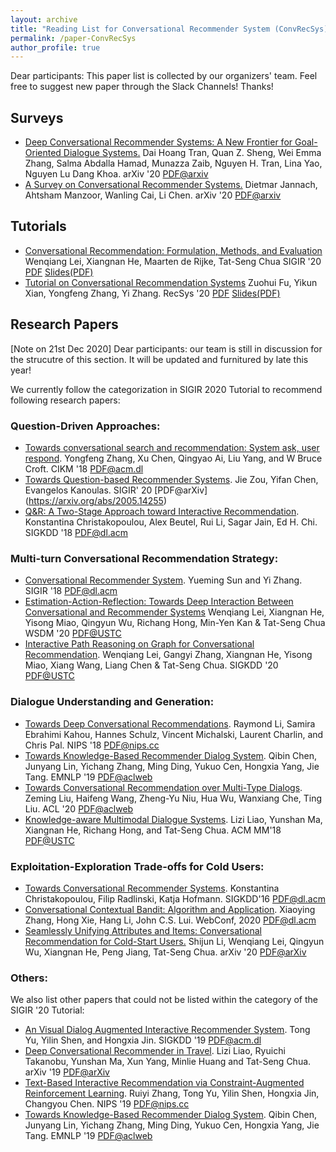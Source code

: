 ```yaml
---
layout: archive
title: "Reading List for Conversational Recommender System (ConvRecSys)"
permalink: /paper-ConvRecSys
author_profile: true
---
```




Dear participants: This paper list is collected by our organizers' team. Feel free to suggest new paper through the Slack Channels! Thanks!



## Surveys

- <u>Deep Conversational Recommender Systems: A New Frontier for Goal-Oriented Dialogue Systems.</u> Dai Hoang Tran, Quan Z. Sheng, Wei Emma Zhang, Salma Abdalla Hamad, Munazza Zaib, Nguyen H. Tran, Lina Yao, Nguyen Lu Dang Khoa.  arXiv '20 [PDF@arxiv](https://arxiv.org/abs/2004.13245)
- <u>A Survey on Conversational Recommender Systems.</u> Dietmar Jannach, Ahtsham Manzoor, Wanling Cai, Li Chen. arXiv '20 [PDF@arxiv](https://arxiv.org/abs/2004.00646)



## Tutorials

- <u>Conversational Recommendation: Formulation, Methods, and Evaluation</u> Wenqiang Lei, Xiangnan He, Maarten de Rijke, Tat-Seng Chua SIGIR '20 [PDF](http://staff.ustc.edu.cn/~hexn/papers/sigir20-tutorial.pdf) [Slides(PDF)](http://staff.ustc.edu.cn/~hexn/slides/sigir20-tutorial-CRS-slides.pdf)
- <u>Tutorial on Conversational Recommendation Systems</u> Zuohui Fu, Yikun Xian, Yongfeng Zhang, Yi Zhang.  RecSys '20 [PDF](http://yongfeng.me/attach/fu-recsys2020.pdf) [Slides(PDF)](https://drive.google.com/file/d/14Fvxi--sX-52ZOZLySityXnTdsfWHWRe/view)



## Research Papers

[Note on 21st Dec 2020] Dear participants: our team is still in discussion for the strucutre of this section. It will be updated and furnitured by late this year!



We currently follow the categorization in SIGIR 2020 Tutorial to recommend following research papers:

### Question-Driven Approaches:

- <u>Towards conversational search and recommendation: System ask, user respond</u>. Yongfeng Zhang, Xu Chen, Qingyao Ai, Liu Yang, and W Bruce Croft. CIKM '18 [PDF@acm.dl](https://dl.acm.org/doi/10.1145/3269206.3271776)
- <u>Towards Question-based Recommender Systems</u>. Jie Zou, Yifan Chen, Evangelos Kanoulas. SIGIR' 20 [PDF@arXiv] (https://arxiv.org/abs/2005.14255)
- <u>Q&R: A Two-Stage Approach toward Interactive Recommendation</u>. Konstantina Christakopoulou, Alex Beutel, Rui Li, Sagar Jain, Ed H. Chi. SIGKDD '18 [PDF@dl.acm](https://dl.acm.org/doi/pdf/10.1145/3219819.3219894?download=true)

### Multi-turn Conversational Recommendation Strategy:

- <u>Conversational Recommender System</u>. Yueming Sun and Yi Zhang. SIGIR '18 [PDF@dl.acm](https://dl.acm.org/doi/10.1145/3209978.3210002)
- <u>Estimation-Action-Reflection: Towards Deep Interaction Between Conversational and Recommender Systems</u> Wenqiang Lei, Xiangnan He, Yisong Miao, Qingyun Wu, Richang Hong, Min-Yen Kan & Tat-Seng Chua WSDM '20 [PDF@USTC](http://staff.ustc.edu.cn/~hexn/papers/wsdm20-EAR.pdf)
- <u>Interactive Path Reasoning on Graph for Conversational Recommendation</u>. Wenqiang Lei, Gangyi Zhang, Xiangnan He, Yisong Miao, Xiang Wang, Liang Chen & Tat-Seng Chua. SIGKDD '20 [PDF@USTC](http://staff.ustc.edu.cn/~hexn/papers/kdd20-graph-crs.pdf)

### Dialogue Understanding and Generation:

- <u>Towards Deep Conversational Recommendations</u>. Raymond Li, Samira Ebrahimi Kahou, Hannes Schulz, Vincent Michalski, Laurent Charlin, and Chris Pal. NIPS '18 [PDF@nips.cc](https://papers.nips.cc/paper/8180-towards-deep-conversational-recommendations)
- <u>Towards Knowledge-Based Recommender Dialog System</u>. Qibin Chen, Junyang Lin, Yichang Zhang, Ming Ding, Yukuo Cen, Hongxia Yang, Jie Tang. EMNLP '19 [PDF@aclweb](https://www.aclweb.org/anthology/D19-1189/)
- <u>Towards Conversational Recommendation over Multi-Type Dialogs</u>. Zeming Liu, Haifeng Wang, Zheng-Yu Niu, Hua Wu, Wanxiang Che, Ting Liu. ACL '20 [PDF@aclweb](https://www.aclweb.org/anthology/2020.acl-main.98/)
- <u>Knowledge-aware Multimodal Dialogue Systems</u>. Lizi Liao, Yunshan Ma, Xiangnan He, Richang Hong, and Tat-Seng Chua. ACM MM'18 [PDF@USTC](http://staff.ustc.edu.cn/~hexn/papers/mm18-multimodal-dialog.pdf)

### Exploitation-Exploration Trade-offs for Cold Users:

- <u>Towards Conversational Recommender Systems</u>. Konstantina Christakopoulou, Filip Radlinski, Katja Hofmann. SIGKDD'16 [PDF@dl.acm](https://dl.acm.org/doi/pdf/10.1145/2939672.2939746)
- <u>Conversational Contextual Bandit: Algorithm and Application</u>. Xiaoying Zhang, Hong Xie, Hang Li, John C.S. Lui. WebConf, 2020 [PDF@dl.acm](https://dl.acm.org/doi/abs/10.1145/3366423.3380148)
- <u>Seamlessly Unifying Attributes and Items: Conversational Recommendation for Cold-Start Users.</u> Shijun Li, Wenqiang Lei, Qingyun Wu, Xiangnan He, Peng Jiang, Tat-Seng Chua. arXiv '20 [PDF@arXiv](https://arxiv.org/abs/2005.12979)



### Others:

We also list other papers that could not be listed within the category of the SIGIR '20 Tutorial:

- <u>An Visual Dialog Augmented Interactive Recommender System</u>. Tong Yu, Yilin Shen, and Hongxia Jin. SIGKDD '19 [PDF@acm.dl](https://dl.acm.org/doi/10.1145/3292500.3330991)
- <u>Deep Conversational Recommender in Travel</u>. Lizi Liao, Ryuichi Takanobu, Yunshan Ma, Xun Yang, Minlie Huang and Tat-Seng Chua. arXiv '19 [PDF@arXiv](https://arxiv.org/pdf/1907.00710.pdf)
- <u>Text-Based Interactive Recommendation via Constraint-Augmented Reinforcement Learning</u>. Ruiyi Zhang, Tong Yu, Yilin Shen, Hongxia Jin, Changyou Chen. NIPS '19 [PDF@nips.cc](http://papers.nips.cc/paper/9657-text-based-interactive-recommendation-via-constraint-augmented-reinforcement-learning.pdf)
- <u>Towards Knowledge-Based Recommender Dialog System</u>. Qibin Chen, Junyang Lin, Yichang Zhang, Ming Ding, Yukuo Cen, Hongxia Yang, Jie Tang. EMNLP '19 [PDF@aclweb](https://www.aclweb.org/anthology/D19-1189/)

